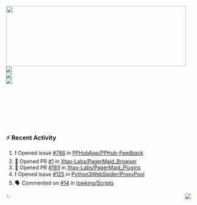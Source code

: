 <p>
  <img align="left" width="490" height="165" src="https://github-readme-stats.vercel.app/api?username=lowking&show_icons=true&hide_border=true&line_height=20&title_color=000000&icon_color=555&show_owner=true&text_color=777"/>
  <p>
    <a href="https://t.me/Violettoy_bot"><img src="https://img.shields.io/badge/Telegram-%2352A4DB.svg?&style=social&logo=telegram&logoColor=white" /></a>
    </br>
    <img src="https://github.com/lowking/lowking/workflows/Waka%20Readme/badge.svg" />
    </br>
    <img src="https://github.com/lowking/lowking/workflows/Activity%20Readme/badge.svg" />
  </p>
  </br>
  </br>
  </br>
  </br>
</p>
</br>

### :zap: Recent Activity

<!--START_SECTION:activity-->
1. ❗️ Opened issue [#788](https://github.com/PPHubApp/PPHub-Feedback/issues/788) in [PPHubApp/PPHub-Feedback](https://github.com/PPHubApp/PPHub-Feedback)
2. 💪 Opened PR [#1](https://github.com/Xtao-Labs/PagerMaid_Browser/pull/1) in [Xtao-Labs/PagerMaid_Browser](https://github.com/Xtao-Labs/PagerMaid_Browser)
3. 💪 Opened PR [#193](https://github.com/Xtao-Labs/PagerMaid_Plugins/pull/193) in [Xtao-Labs/PagerMaid_Plugins](https://github.com/Xtao-Labs/PagerMaid_Plugins)
4. ❗️ Opened issue [#125](https://github.com/Python3WebSpider/ProxyPool/issues/125) in [Python3WebSpider/ProxyPool](https://github.com/Python3WebSpider/ProxyPool)
5. 🗣 Commented on [#14](https://github.com/lowking/Scripts/issues/14) in [lowking/Scripts](https://github.com/lowking/Scripts)
<!--END_SECTION:activity-->

✨<img align="right" src="http://profile-counter.glitch.me/lowking/count.svg"/>
